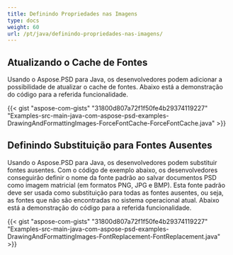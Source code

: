 ```yaml
---
title: Definindo Propriedades nas Imagens
type: docs
weight: 60
url: /pt/java/definindo-propriedades-nas-imagens/
---
```


## **Atualizando o Cache de Fontes**
Usando o Aspose.PSD para Java, os desenvolvedores podem adicionar a possibilidade de atualizar o cache de fontes. Abaixo está a demonstração do código para a referida funcionalidade.

{{< gist "aspose-com-gists" "31800d807a72f1f50fe4b29374119227" "Examples-src-main-java-com-aspose-psd-examples-DrawingAndFormattingImages-ForceFontCache-ForceFontCache.java" >}}

## **Definindo Substituição para Fontes Ausentes**
Usando o Aspose.PSD para Java, os desenvolvedores podem substituir fontes ausentes. Com o código de exemplo abaixo, os desenvolvedores conseguirão definir o nome da fonte padrão ao salvar documentos PSD como imagem matricial (em formatos PNG, JPG e BMP). Esta fonte padrão deve ser usada como substituição para todas as fontes ausentes, ou seja, as fontes que não são encontradas no sistema operacional atual. Abaixo está a demonstração do código para a referida funcionalidade.

{{< gist "aspose-com-gists" "31800d807a72f1f50fe4b29374119227" "Examples-src-main-java-com-aspose-psd-examples-DrawingAndFormattingImages-FontReplacement-FontReplacement.java" >}}
